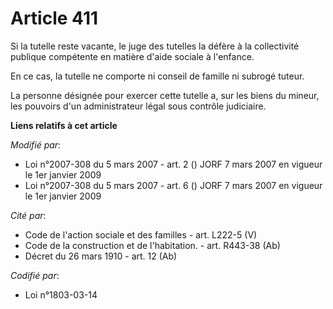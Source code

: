 # Article 411

Si la tutelle reste vacante, le juge des tutelles la défère à la collectivité publique compétente en matière d'aide sociale à
l'enfance.

En ce cas, la tutelle ne comporte ni conseil de famille ni subrogé tuteur.

La personne désignée pour exercer cette tutelle a, sur les biens du mineur, les pouvoirs d'un administrateur légal sous
contrôle judiciaire.

**Liens relatifs à cet article**

_Modifié par_:

  - Loi n°2007-308 du 5 mars 2007 - art. 2 () JORF 7 mars 2007 en vigueur le 1er janvier 2009
  - Loi n°2007-308 du 5 mars 2007 - art. 6 () JORF 7 mars 2007 en vigueur le 1er janvier 2009

_Cité par_:

  - Code de l'action sociale et des familles - art. L222-5 (V)
  - Code de la construction et de l'habitation. - art. R443-38 (Ab)
  - Décret du 26 mars 1910 - art. 12 (Ab)

_Codifié par_:

  - Loi n°1803-03-14
